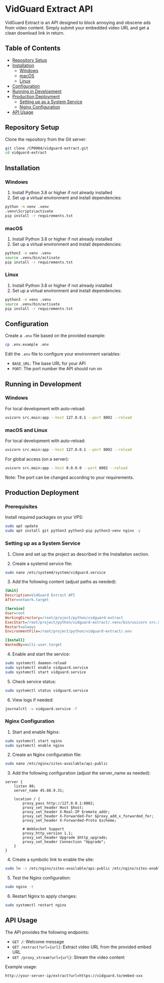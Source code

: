 # VidGuard Extract API

VidGuard Extract is an API designed to block annoying and obscene ads from video content. Simply submit your embedded video URL and get a clean download link in return.

## Table of Contents
- [Repository Setup](#repository-setup)
- [Installation](#installation)
  - [Windows](#windows)
  - [macOS](#macos)
  - [Linux](#linux)
- [Configuration](#configuration)
- [Running in Development](#running-in-development)
- [Production Deployment](#production-deployment)
  - [Setting up as a System Service](#setting-up-as-a-system-service)
  - [Nginx Configuration](#nginx-configuration)
- [API Usage](#api-usage)

## Repository Setup

Clone the repository from the Git server:

```bash
git clone /CP0004/vidguard-extract.git
cd vidguard-extract
```

## Installation

### Windows

1. Install Python 3.8 or higher if not already installed
2. Set up a virtual environment and install dependencies:

```bash
python -m venv .venv
.venv\Scripts\activate
pip install -r requirements.txt
```

### macOS

1. Install Python 3.8 or higher if not already installed
2. Set up a virtual environment and install dependencies:

```bash
python3 -m venv .venv
source .venv/bin/activate
pip install -r requirements.txt
```

### Linux

1. Install Python 3.8 or higher if not already installed
2. Set up a virtual environment and install dependencies:

```bash
python3 -m venv .venv
source .venv/bin/activate
pip install -r requirements.txt
```

## Configuration

Create a `.env` file based on the provided example:

```bash
cp .env.example .env
```

Edit the `.env` file to configure your environment variables:
- `BASE_URL`: The base URL for your API
- `PORT`: The port number the API should run on

## Running in Development

### Windows

For local development with auto-reload:

```bash
uvicorn src.main:app --host 127.0.0.1 --port 8002 --reload
```

### macOS and Linux

For local development with auto-reload:

```bash
uvicorn src.main:app --host 127.0.0.1 --port 8002 --reload
```

For global access (on a server):

```bash
uvicorn src.main:app --host 0.0.0.0 --port 8002 --reload
```

Note: The port can be changed according to your requirements.

## Production Deployment

### Prerequisites

Install required packages on your VPS:

```bash
sudo apt update
sudo apt install git python3 python3-pip python3-venv nginx -y
```

### Setting up as a System Service

1. Clone and set up the project as described in the Installation section.

2. Create a systemd service file:

```bash
sudo nano /etc/systemd/system/vidguard.service
```

3. Add the following content (adjust paths as needed):

```ini
[Unit]
Description=VidGuard Extract API
After=network.target

[Service]
User=root
WorkingDirectory=/root/project/python/vidguard-extract
ExecStart=/root/project/python/vidguard-extract/.venv/bin/uvicorn src.main:app --host 0.0.0.0 --port 8002
Restart=always
EnvironmentFile=/root/project/python/vidguard-extract/.env

[Install]
WantedBy=multi-user.target
```

4. Enable and start the service:

```bash
sudo systemctl daemon-reload
sudo systemctl enable vidguard.service
sudo systemctl start vidguard.service
```

5. Check service status:

```bash
sudo systemctl status vidguard.service
```

6. View logs if needed:

```bash
journalctl -u vidguard.service -f
```

### Nginx Configuration

1. Start and enable Nginx:

```bash
sudo systemctl start nginx
sudo systemctl enable nginx
```

2. Create an Nginx configuration file:

```bash
sudo nano /etc/nginx/sites-available/api-public
```

3. Add the following configuration (adjust the server_name as needed):

```nginx
server {
    listen 80;
    server_name 45.88.9.31;

    location / {
        proxy_pass http://127.0.0.1:8002;
        proxy_set_header Host $host;
        proxy_set_header X-Real-IP $remote_addr;
        proxy_set_header X-Forwarded-For $proxy_add_x_forwarded_for;
        proxy_set_header X-Forwarded-Proto $scheme;

        # WebSocket Support
        proxy_http_version 1.1;
        proxy_set_header Upgrade $http_upgrade;
        proxy_set_header Connection "Upgrade";
    }
}
```

4. Create a symbolic link to enable the site:

```bash
sudo ln -s /etc/nginx/sites-available/api-public /etc/nginx/sites-enabled/
```

5. Test the Nginx configuration:

```bash
sudo nginx -t
```

6. Restart Nginx to apply changes:

```bash
sudo systemctl restart nginx
```

## API Usage

The API provides the following endpoints:

- `GET /`: Welcome message
- `GET /extract?url={url}`: Extract video URL from the provided embed URL
- `GET /proxy_stream?url={url}`: Stream the video content

Example usage:
```
http://your-server-ip/extract?url=https://vidguard.to/embed-xxx
```
